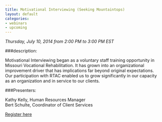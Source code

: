 ```yaml
---
title: Motivational Interviewing (Seeking Mountaintops) 
layout: default
categories:
- webinars
- upcoming
---
```

*Thursday, July 10, 2014 from 2:00 PM to 3:00 PM EST*

###description:

Motivational Interviewing began as a voluntary staff training opportunity in Missouri Vocational Rehabilitation.  It has grown into an organizational improvement driver that has implications far beyond original expectations.  Our participation with RTAC enabled us to grow significantly in our capacity as an organization and in service to our clients.

###Presenters:

Kathy Kelly, Human Resources Manager  
Bert Schulte, Coordinator of Client Services


<a class="btn btn-primary btn-lg" role="button" href="https://events-na6.adobeconnect.com/content/connect/c1/839220836/en/events/event/shared/1149932032/event_registration.html?sco-id=1235269706&_charset_=utf-8">Register here</a>
